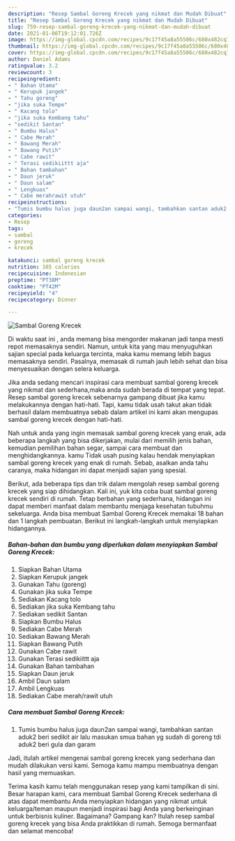 ```yaml
---
description: "Resep Sambal Goreng Krecek yang nikmat dan Mudah Dibuat"
title: "Resep Sambal Goreng Krecek yang nikmat dan Mudah Dibuat"
slug: 759-resep-sambal-goreng-krecek-yang-nikmat-dan-mudah-dibuat
date: 2021-01-06T19:12:01.726Z
image: https://img-global.cpcdn.com/recipes/9c17f45a8a55506c/680x482cq70/sambal-goreng-krecek-foto-resep-utama.jpg
thumbnail: https://img-global.cpcdn.com/recipes/9c17f45a8a55506c/680x482cq70/sambal-goreng-krecek-foto-resep-utama.jpg
cover: https://img-global.cpcdn.com/recipes/9c17f45a8a55506c/680x482cq70/sambal-goreng-krecek-foto-resep-utama.jpg
author: Daniel Adams
ratingvalue: 3.2
reviewcount: 3
recipeingredient:
- " Bahan Utama"
- " Kerupuk jangek"
- " Tahu goreng"
- "jika suka Tempe"
- " Kacang tolo"
- "jika suka Kembang tahu"
- "sedikit Santan"
- " Bumbu Halus"
- " Cabe Merah"
- " Bawang Merah"
- " Bawang Putih"
- " Cabe rawit"
- " Terasi sedikiittt aja"
- " Bahan tambahan"
- " Daun jeruk"
- " Daun salam"
- " Lengkuas"
- " Cabe merahrawit utuh"
recipeinstructions:
- "Tumis bumbu halus juga daun2an sampai wangi, tambahkan santan aduk2 beri sedikit air lalu masukan smua bahan yg sudah di goreng tdi aduk2 beri gula dan garam"
categories:
- Resep
tags:
- sambal
- goreng
- krecek

katakunci: sambal goreng krecek 
nutrition: 165 calories
recipecuisine: Indonesian
preptime: "PT38M"
cooktime: "PT42M"
recipeyield: "4"
recipecategory: Dinner

---
```



![Sambal Goreng Krecek](https://img-global.cpcdn.com/recipes/9c17f45a8a55506c/680x482cq70/sambal-goreng-krecek-foto-resep-utama.jpg)

Di waktu  saat ini , anda memang bisa mengorder makanan jadi tanpa mesti repot memasaknya sendiri. Namun, untuk kita yang mau menyuguhkan sajian special pada keluarga tercinta, maka kamu memang lebih bagus memasaknya sendiri. Pasalnya, memasak di rumah jauh lebih sehat dan bisa menyesuaikan dengan selera keluarga.

Jika anda sedang mencari inspirasi cara membuat sambal goreng krecek yang nikmat dan sederhana,maka anda sudah berada di tempat yang tepat. Resep sambal goreng krecek  sebenarnya gampang dibuat jika kamu melakukannya dengan hati-hati. Tapi, kamu tidak usah takut akan tidak berhasil dalam membuatnya 
sebab dalam artikel ini kami akan mengupas sambal goreng krecek dengan hati-hati.  



Nah untuk anda yang ingin memasak sambal goreng krecek yang enak, ada beberapa langkah yang bisa dikerjakan, mulai dari memilih jenis bahan, kemudian pemilihan bahan segar, sampai cara membuat dan menghidangkannya. kamu Tidak usah pusing kalau hendak menyiapkan sambal goreng krecek yang enak di rumah. Sebab, asalkan anda  tahu caranya, maka hidangan ini dapat menjadi sajian yang spesial.

Berikut, ada beberapa tips dan trik dalam mengolah resep sambal goreng krecek yang siap dihidangkan. Kali ini, yuk kita coba buat sambal goreng krecek sendiri di rumah. Tetap berbahan yang sederhana, hidangan ini dapat memberi manfaat dalam membantu menjaga kesehatan tubuhmu sekeluarga. Anda bisa membuat Sambal Goreng Krecek memakai 18 bahan dan 1 langkah pembuatan. Berikut ini langkah-langkah untuk menyiapkan hidangannya.

<!--inarticleads1-->

##### Bahan-bahan dan bumbu yang diperlukan dalam menyiapkan Sambal Goreng Krecek:

1. Siapkan  Bahan Utama
1. Siapkan  Kerupuk jangek
1. Gunakan  Tahu (goreng)
1. Gunakan jika suka Tempe
1. Sediakan  Kacang tolo
1. Sediakan jika suka Kembang tahu
1. Sediakan sedikit Santan
1. Siapkan  Bumbu Halus
1. Sediakan  Cabe Merah
1. Sediakan  Bawang Merah
1. Siapkan  Bawang Putih
1. Gunakan  Cabe rawit
1. Gunakan  Terasi sedikiittt aja
1. Gunakan  Bahan tambahan
1. Siapkan  Daun jeruk
1. Ambil  Daun salam
1. Ambil  Lengkuas
1. Sediakan  Cabe merah/rawit utuh




<!--inarticleads2-->

##### Cara membuat Sambal Goreng Krecek:

1. Tumis bumbu halus juga daun2an sampai wangi, tambahkan santan aduk2 beri sedikit air lalu masukan smua bahan yg sudah di goreng tdi aduk2 beri gula dan garam




Jadi, itulah artikel mengenai  sambal goreng krecek  yang sederhana dan mudah dilakukan versi kami. Semoga kamu mampu membuatnya dengan hasil yang memuaskan. 

Terima kasih kamu telah menggunakan resep yang kami tampilkan di sini. Besar harapan kami, cara membuat  Sambal Goreng Krecek sederhana di atas dapat membantu Anda menyiapkan hidangan yang nikmat untuk keluarga/teman maupun menjadi inspirasi bagi Anda yang berkeinginan untuk berbisnis kuliner. Bagaimana? Gampang kan? Itulah resep sambal goreng krecek yang bisa Anda praktikkan di rumah. Semoga bermanfaat dan selamat mencoba!

